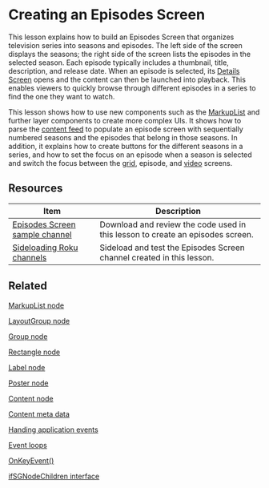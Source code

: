 # Creating an Episodes Screen

This lesson explains how to build an Episodes Screen that organizes television series into seasons and episodes. The left side of the screen displays the seasons; the right side of the screen lists the episodes in the selected season. Each episode typically includes a thumbnail, title, description, and release date. When an episode is selected, its [Details Screen](https://developer.roku.com/videos/courses/rsg/details-screen.md) opens and the content can then be launched into playback. This enables viewers to quickly browse through different episodes in a series to find the one they want to watch.  

This lesson shows how to use new components such as the [MarkupList](https://developer.roku.com/docs/developer-program/references/scenegraph/list-and-grid-nodes/markuplist.md) and further layer components to create more complex UIs. It shows how to parse the [content feed](https://developer.roku.com/videos/courses/rsg/content-feed.md) to populate an episode screen with sequentially numbered seasons and the episodes that belong in those seasons. In addition, it explains how to create buttons for the different seasons in a series, and how to set the focus on an episode when a season is selected and switch the focus between the [grid](https://developer.roku.com/videos/courses/rsg/grid-screen.md), episode, and [video](https://developer.roku.com/videos/courses/rsg/video-player.md) screens.

## Resources

| Item                                                         | Description                                                  |
| ------------------------------------------------------------ | ------------------------------------------------------------ |
| [Episodes Screen sample channel](https://github.com/rokudev/scenegraph-master-sample/tree/master/EpisodesScreen) | Download and review the code used in this lesson to create an episodes screen. |
| [Sideloading  Roku channels](https://developer.roku.com/docs/developer-program/getting-started/developer-setup.md#step-2-accessing-the-development-application-installer) | Sideload and test the Episodes Screen channel created in this lesson. |

## Related

[MarkupList node](https://developer.roku.com/docs/developer-program/references/scenegraph/list-and-grid-nodes/markuplist.md)

[LayoutGroup node](https://developer.roku.com/docs/developer-program/references/scenegraph/layout-group-nodes/layoutgroup.md)

[Group node](https://developer.roku.com/docs/developer-program/references/scenegraph/layout-group-nodes/group.md)

[Rectangle node](https://developer.roku.com/docs/developer-program/references/scenegraph/renderable-nodes/rectangle.md)

[Label node](https://developer.roku.com/docs/developer-program/references/scenegraph/renderable-nodes/label.md)

[Poster node](https://developer.roku.com/docs/developer-program/references/scenegraph/renderable-nodes/poster.md)

[Content node](https://developer.roku.com/docs/developer-program/references/scenegraph/control-nodes/contentnode.md)  

[Content meta data](https://developer.roku.com/docs/developer-program/getting-started/architecture/content-metadata.md)

[Handing application events](https://developer.roku.com/docs/developer-program/core-concepts/handling-application-events.md)

[Event loops](https://developer.roku.com/docs/developer-program/core-concepts/event-loops.md)

[OnKeyEvent()](https://developer.roku.com/docs/developer-program/references/scenegraph/component-functions/onkeyevent.md)

[ifSGNodeChildren interface](https://developer.roku.com/docs/developer-program/references/brightscript/interfaces/ifsgnodechildren.md)
